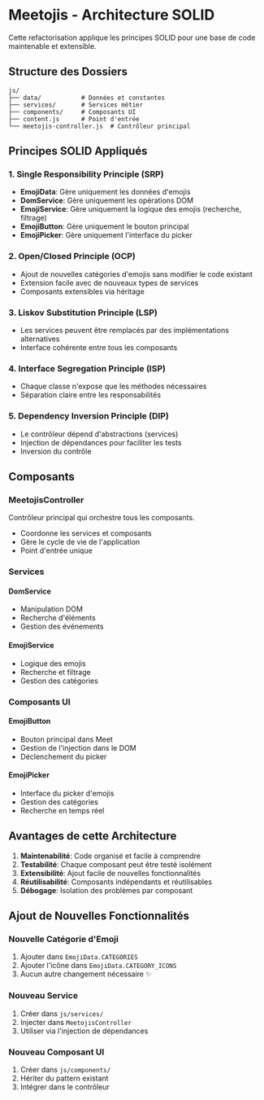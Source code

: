 # Meetojis - Architecture SOLID

Cette refactorisation applique les principes SOLID pour une base de code maintenable et extensible.

## Structure des Dossiers

```
js/
├── data/           # Données et constantes
├── services/       # Services métier
├── components/     # Composants UI
├── content.js      # Point d'entrée
└── meetojis-controller.js  # Contrôleur principal
```

## Principes SOLID Appliqués

### 1. **Single Responsibility Principle (SRP)**

- **EmojiData**: Gère uniquement les données d'emojis
- **DomService**: Gère uniquement les opérations DOM
- **EmojiService**: Gère uniquement la logique des emojis (recherche, filtrage)
- **EmojiButton**: Gère uniquement le bouton principal
- **EmojiPicker**: Gère uniquement l'interface du picker

### 2. **Open/Closed Principle (OCP)**

- Ajout de nouvelles catégories d'emojis sans modifier le code existant
- Extension facile avec de nouveaux types de services
- Composants extensibles via héritage

### 3. **Liskov Substitution Principle (LSP)**

- Les services peuvent être remplacés par des implémentations alternatives
- Interface cohérente entre tous les composants

### 4. **Interface Segregation Principle (ISP)**

- Chaque classe n'expose que les méthodes nécessaires
- Séparation claire entre les responsabilités

### 5. **Dependency Inversion Principle (DIP)**

- Le contrôleur dépend d'abstractions (services)
- Injection de dépendances pour faciliter les tests
- Inversion du contrôle

## Composants

### MeetojisController

Contrôleur principal qui orchestre tous les composants.

- Coordonne les services et composants
- Gère le cycle de vie de l'application
- Point d'entrée unique

### Services

#### DomService

- Manipulation DOM
- Recherche d'éléments
- Gestion des événements

#### EmojiService

- Logique des emojis
- Recherche et filtrage
- Gestion des catégories

### Composants UI

#### EmojiButton

- Bouton principal dans Meet
- Gestion de l'injection dans le DOM
- Déclenchement du picker

#### EmojiPicker

- Interface du picker d'emojis
- Gestion des catégories
- Recherche en temps réel

## Avantages de cette Architecture

1. **Maintenabilité**: Code organisé et facile à comprendre
2. **Testabilité**: Chaque composant peut être testé isolément
3. **Extensibilité**: Ajout facile de nouvelles fonctionnalités
4. **Réutilisabilité**: Composants indépendants et réutilisables
5. **Débogage**: Isolation des problèmes par composant

## Ajout de Nouvelles Fonctionnalités

### Nouvelle Catégorie d'Emoji

1. Ajouter dans `EmojiData.CATEGORIES`
2. Ajouter l'icône dans `EmojiData.CATEGORY_ICONS`
3. Aucun autre changement nécessaire ✨

### Nouveau Service

1. Créer dans `js/services/`
2. Injecter dans `MeetojisController`
3. Utiliser via l'injection de dépendances

### Nouveau Composant UI

1. Créer dans `js/components/`
2. Hériter du pattern existant
3. Intégrer dans le contrôleur
